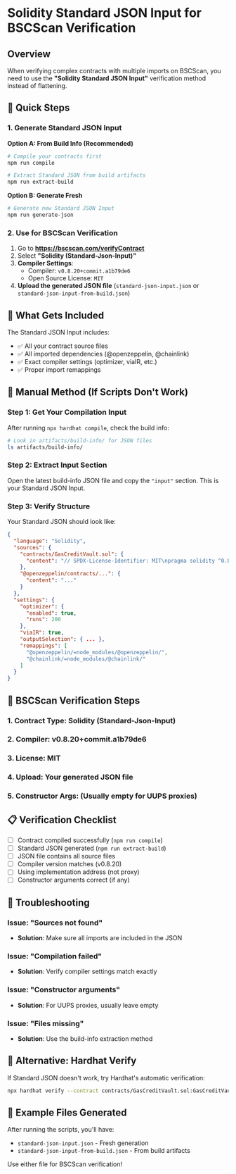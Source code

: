 # Solidity Standard JSON Input for BSCScan Verification

## Overview

When verifying complex contracts with multiple imports on BSCScan, you need to use the **"Solidity Standard JSON Input"** verification method instead of flattening.

## 🚀 Quick Steps

### 1. Generate Standard JSON Input

**Option A: From Build Info (Recommended)**
```bash
# Compile your contracts first
npm run compile

# Extract Standard JSON from build artifacts
npm run extract-build
```

**Option B: Generate Fresh**
```bash
# Generate new Standard JSON Input
npm run generate-json
```

### 2. Use for BSCScan Verification

1. Go to **https://bscscan.com/verifyContract**
2. Select **"Solidity (Standard-Json-Input)"**
3. **Compiler Settings**:
   - Compiler: `v0.8.20+commit.a1b79de6`
   - Open Source License: `MIT`
4. **Upload the generated JSON file** (`standard-json-input.json` or `standard-json-input-from-build.json`)

## 📁 What Gets Included

The Standard JSON Input includes:
- ✅ All your contract source files
- ✅ All imported dependencies (@openzeppelin, @chainlink)
- ✅ Exact compiler settings (optimizer, viaIR, etc.)
- ✅ Proper import remappings

## 🔧 Manual Method (If Scripts Don't Work)

### Step 1: Get Your Compilation Input

After running `npx hardhat compile`, check the build info:

```bash
# Look in artifacts/build-info/ for JSON files
ls artifacts/build-info/
```

### Step 2: Extract Input Section

Open the latest build-info JSON file and copy the `"input"` section. This is your Standard JSON Input.

### Step 3: Verify Structure

Your Standard JSON should look like:

```json
{
  "language": "Solidity",
  "sources": {
    "contracts/GasCreditVault.sol": {
      "content": "// SPDX-License-Identifier: MIT\npragma solidity ^0.8.20;\n..."
    },
    "@openzeppelin/contracts/...": {
      "content": "..."
    }
  },
  "settings": {
    "optimizer": {
      "enabled": true,
      "runs": 200
    },
    "viaIR": true,
    "outputSelection": { ... },
    "remappings": [
      "@openzeppelin/=node_modules/@openzeppelin/",
      "@chainlink/=node_modules/@chainlink/"
    ]
  }
}
```

## 🎯 BSCScan Verification Steps

### 1. **Contract Type**: Solidity (Standard-Json-Input)
### 2. **Compiler**: v0.8.20+commit.a1b79de6  
### 3. **License**: MIT
### 4. **Upload**: Your generated JSON file
### 5. **Constructor Args**: (Usually empty for UUPS proxies)

## 📋 Verification Checklist

- [ ] Contract compiled successfully (`npm run compile`)
- [ ] Standard JSON generated (`npm run extract-build`)
- [ ] JSON file contains all source files
- [ ] Compiler version matches (v0.8.20)
- [ ] Using implementation address (not proxy)
- [ ] Constructor arguments correct (if any)

## 🐛 Troubleshooting

### Issue: "Sources not found"
- **Solution**: Make sure all imports are included in the JSON

### Issue: "Compilation failed"  
- **Solution**: Verify compiler settings match exactly

### Issue: "Constructor arguments"
- **Solution**: For UUPS proxies, usually leave empty

### Issue: "Files missing"
- **Solution**: Use the build-info extraction method

## 🔄 Alternative: Hardhat Verify

If Standard JSON doesn't work, try Hardhat's automatic verification:

```bash
npx hardhat verify --contract contracts/GasCreditVault.sol:GasCreditVault --network bsc 0xYOUR_IMPLEMENTATION_ADDRESS
```

## 📝 Example Files Generated

After running the scripts, you'll have:
- `standard-json-input.json` - Fresh generation
- `standard-json-input-from-build.json` - From build artifacts

Use either file for BSCScan verification!
